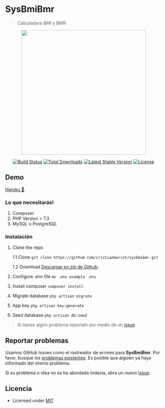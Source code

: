 
# SysBmiBmr 
> Calculadora BMI y BMR
<p align="center"><a href="https://laravel.com" target="_blank"><img src="https://raw.githubusercontent.com/laravel/art/master/logo-lockup/5%20SVG/2%20CMYK/1%20Full%20Color/laravel-logolockup-cmyk-red.svg" width="400"></a></p>

<p align="center">
<a href="https://travis-ci.org/laravel/framework"><img src="https://travis-ci.org/laravel/framework.svg" alt="Build Status"></a>
<a href="https://packagist.org/packages/laravel/framework"><img src="https://img.shields.io/packagist/dt/laravel/framework" alt="Total Downloads"></a>
<a href="https://packagist.org/packages/laravel/framework"><img src="https://img.shields.io/packagist/v/laravel/framework" alt="Latest Stable Version"></a>
<a href="https://packagist.org/packages/laravel/framework"><img src="https://img.shields.io/packagist/l/laravel/framework" alt="License"></a>
</p>

## Demo
[Heroku 🚀](https://sysbmibmr.herokuapp.com/).

### Lo que necesitarás!
1.  Composer
2.  PHP Version > 7.3
3.  MySQL o PostgreSQL
  
### Instalación

1. Clone the repo

    1.1 Clone
    `git clone https://github.com/cristianmarint/sysbmibmr.git`

    1.2 Download
    [Descargar en.zip de Github](https://github.com/cristianmarint/SysBmiBmr/archive/master.zip).

3. Configure .env file
`mv .env.example .env`

4. Install composer
`composer install`

5.  Migrate database
`php artisan migrate`

6.  App key
`php artisan key:generate`

7. Seed database
`php artisan db:seed`


> Si tienes algún problema reportalo por medio de un [ issue](https://github.com/cristianmarint/sysbmibmr/issues)

## Reportar problemas

Usamos GitHub Issues como el rastreador de errores para **SysBmiBmr**. Por favor, busque los [problemas existentes](https://github.com/cristianmarint/SysBmiBmr/issues). Es posible que alguien ya haya informado del mismo problema.

Si su problema o idea no se ha abordado todavía, abra un nuevo [Issue](https://github.com/cristianmarint/SysBmiBmr/issues/new).
 

## Licencia

- Licensed under [MIT](https://github.com/cristianmarint/SysBmiBmr/blob/master/LICENSE)
